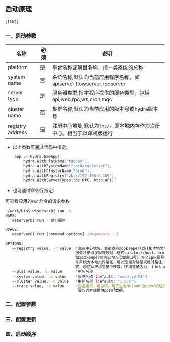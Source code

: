启动原理
--------------------------
[TOC]

### 一、启动参数



|名称|必须|说明|
|---|---|----|
|platform|是|平台名称或项目名称，指一类系统的总称|
|system name|否|系统名称,默认为当前应用程序名称，如apiserver,flowserver,rpcserver|
|server type|是|服务器类型,指本程序提供的服务类型，包括api,web,rpc,ws,cron,mqc|
|cluster name|否|集群名称,默认为当前应用的版本号或hydra版本号|
|registry address|是|注册中心地址,默认为`lm://.`即本地内存作为注册中心。相当于以单机版运行|

* 以上参数可通过代码中指定:
```go
    app := hydra.NewApp(
        hydra.WithPlatName("taobao"),
        hydra.WithSystemName("rechargeServer"),
        hydra.WithClusterName("prod"),
        hydra.WithRegistry("zk://192.168.0.109"),
        hydra.WithServerTypes(rpc.RPC, http.API))
```
* 也可通过命令行指定:

可查看应用的`run`命令的请求参数
```sh
~/work/bin$ wsserver01 run -h
NAME:
   wsserver01 run - 运行服务

USAGE:
   wsserver01 run [command options] [arguments...]

OPTIONS:
   --registry value, -r value  *注册中心地址。目前支持zookeeper(zk)和本地文件系统(fs)。注册中心用于保存服务启动和运行参数，
                               服务注册与发现等数据，格式:proto://host。proto的取值有zk,fs; host的取值根据不同的注册中心各不同,
                               如zookeeper则为ip地址(加端口号),多个ip用逗号分隔,如:zk://192.168.0.2,192.168.0.107:12181。本地文
                               件系统为本地文件路径，可以是相对路径或绝对路径,如:fs://../;  此参数可以通过命令行参数指定，程序指
                               定，也可从环境变量中获取，环境变量名为: (default: "lm://.") [$registry]
   --plat value, -p value      *平台名称
   --system value, -s value    *系统名称 (default: "wsserver01")
   --cluster value, -c value   *集群名称 (default: "1.0.0")
   --trace value, -t value     -性能跟踪，可选项。用于生成golang的pprof的性能分析数据,支持的模式有:cpu,mem,block,mutex,web。其中web是以http
                                服务的方式提供pprof数据。
```
### 二、配置参数


### 三、配置更新

### 四、启动顺序

